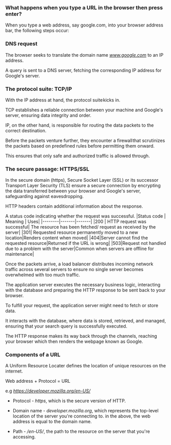 ### What happens when you type a URL in the browser then press enter?

When you type a web address, say google.com, into your browser address bar, the following steps occur:

### DNS request
The browser seeks to translate the domain name *www.google.com* to an IP address.

A query is sent to a DNS server, fetching the corresponding IP address for Google's server.

### The protocol suite: TCP/IP

With the IP address at hand, the protocol suite kicks in. 

TCP establishes a reliable connection between your machine and Google's server, ensuring data integrity and order. 

IP, on the other hand, is responsible for routing the data packets to the correct destination.

Before the packets venture further, they encounter a firewall that scrutinizes the packets based on predefined rules before permitting them onward. 

This ensures that only safe and authorized traffic is allowed through.

### The secure passage: HTTPS/SSL

In the secure domain (https), Secure Socket Layer (SSL) or its successor Transport Layer Security (TLS) ensure a secure connection by encrypting the data transferred between your browser and Google's server, safeguarding against eavesdropping.

HTTP headers contain additional information about the response.

A status code indicating whether the request was successful. 
|Status code | Meaning | Uses|
|--------|-------|-------|
|200 | HTTP request was successful| The resource has been fetched/ request as received by the server|
|301| Requested resource permanently moved to a new location|Renders content when moved|
|404|Server cannot find the requested resource|Returned if the URL is wrong|
|503|Request not handled due to a problem with the server|Common when servers are offline for maintenance|


Once the packets arrive, a load balancer distributes incoming network traffic across several servers to ensure no single server becomes overwhelmed with too much traffic. 

The application server executes the necessary business logic, interacting with the database and preparing the HTTP response to be sent back to your browser.

To fulfill your request, the application server might need to fetch or store data. 

It interacts with the database, where data is stored, retrieved, and managed, ensuring that your search query is successfully executed.

The HTTP response makes its way back through the channels, reaching your browser which then renders the webpage known as Google.

### Components of a URL

A Uniform Resource Locater defines the location of unique resources on the internet.

Web address + Protocol = URL

e.g *https://developer.mozilla.org/en-US/*

- Protocol - *https*, which is the secure version of HTTP.

- Domain name - *developer.mozilla.org*, which represents the top-level location of the server you're connecting to. in the above, the web address is equal to the domain name.

- Path - */en-US/*, the path to the resource on the server that you're accessing.
